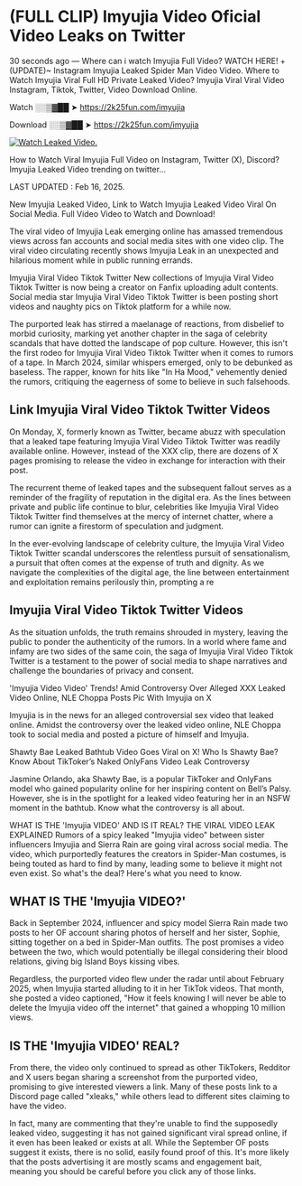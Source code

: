 # (FULL CLIP) Imyujia Video Oficial Video Leaks on Twitter

30 seconds ago — Where can i watch Imyujia Full Video? WATCH HERE! +(UPDATE)~ Instagram Imyujia Leaked Spider Man Video Video. Where to Watch Imyujia Viral Full HD Private Leaked Video? Imyujia Viral Viral Video Instagram, Tiktok, Twitter, Video Download Online.

Watch ░░▒▓██ ➤ https://2k25fun.com/imyujia

Download ░░▒▓██ ➤ https://2k25fun.com/imyujia

[![Watch Leaked Video.](https://miro.medium.com/v2/resize:fit:828/format:webp/1*cilzJN44JGOrTw9NJCrNHA.gif "Watch Leaked Video")](https://2k25fun.com/imyujia)

How to Watch Viral Imyujia Full Video on Instagram, Twitter (X), Discord? Imyujia Leaked Video trending on twitter...

LAST UPDATED : Feb 16, 2025.

New Imyujia Leaked Video, Link to Watch Imyujia Leaked Video Viral On Social Media. Full Video Video to Watch and Download!

The viral video of Imyujia Leak emerging online has amassed tremendous views across fan accounts and social media sites with one video clip. The viral video circulating recently shows Imyujia Leak in an unexpected and hilarious moment while in public running errands.

Imyujia Viral Video Tiktok Twitter New collections of Imyujia Viral Video Tiktok Twitter is now being a creator on Fanfix uploading adult contents. Social media star Imyujia Viral Video Tiktok Twitter is been posting short videos and naughty pics on Tiktok platform for a while now.

The purported leak has stirred a maelanage of reactions, from disbelief to morbid curiosity, marking yet another chapter in the saga of celebrity scandals that have dotted the landscape of pop culture. However, this isn't the first rodeo for Imyujia Viral Video Tiktok Twitter when it comes to rumors of a tape. In March 2024, similar whispers emerged, only to be debunked as baseless. The rapper, known for hits like "In Ha Mood," vehemently denied the rumors, critiquing the eagerness of some to believe in such falsehoods.

## Link Imyujia Viral Video Tiktok Twitter Videos

On Monday, X, formerly known as Twitter, became abuzz with speculation that a leaked tape featuring Imyujia Viral Video Tiktok Twitter was readily available online. However, instead of the XXX clip, there are dozens of X pages promising to release the video in exchange for interaction with their post.

The recurrent theme of leaked tapes and the subsequent fallout serves as a reminder of the fragility of reputation in the digital era. As the lines between private and public life continue to blur, celebrities like Imyujia Viral Video Tiktok Twitter find themselves at the mercy of internet chatter, where a rumor can ignite a firestorm of speculation and judgment.

In the ever-evolving landscape of celebrity culture, the Imyujia Viral Video Tiktok Twitter scandal underscores the relentless pursuit of sensationalism, a pursuit that often comes at the expense of truth and dignity. As we navigate the complexities of the digital age, the line between entertainment and exploitation remains perilously thin, prompting a re

##  Imyujia Viral Video Tiktok Twitter Videos

As the situation unfolds, the truth remains shrouded in mystery, leaving the public to ponder the authenticity of the rumors. In a world where fame and infamy are two sides of the same coin, the saga of Imyujia Viral Video Tiktok Twitter is a testament to the power of social media to shape narratives and challenge the boundaries of privacy and consent.

'Imyujia Video Video' Trends! Amid Controversy Over Alleged XXX Leaked Video Online, NLE Choppa Posts Pic With Imyujia on X

Imyujia is in the news for an alleged controversial sex video that leaked online. Amidst the controversy over the leaked video online, NLE Choppa took to social media and posted a picture of himself and Imyujia.

Shawty Bae Leaked Bathtub Video Goes Viral on X! Who Is Shawty Bae? Know About TikToker’s Naked OnlyFans Video Leak Controversy

Jasmine Orlando, aka Shawty Bae, is a popular TikToker and OnlyFans model who gained popularity online for her inspiring content on Bell’s Palsy. However, she is in the spotlight for a leaked video featuring her in an NSFW moment in the bathtub. Know what the controversy is all about.

WHAT IS THE 'Imyujia VIDEO' AND IS IT REAL? THE VIRAL VIDEO LEAK EXPLAINED Rumors of a spicy leaked "Imyujia video" between sister influencers Imyujia and Sierra Rain are going viral across social media. The video, which purportedly features the creators in Spider-Man costumes, is being touted as hard to find by many, leading some to believe it might not even exist. So what's the deal? Here's what you need to know.

## WHAT IS THE 'Imyujia VIDEO?'

Back in September 2024, influencer and spicy model Sierra Rain made two posts to her OF account sharing photos of herself and her sister, Sophie, sitting together on a bed in Spider-Man outfits. The post promises a video between the two, which would potentially be illegal considering their blood relations, giving big Island Boys kissing vibes.

Regardless, the purported video flew under the radar until about February 2025, when Imyujia started alluding to it in her TikTok videos. That month, she posted a video captioned, "How it feels knowing I will never be able to delete the Imyujia video off the internet" that gained a whopping 10 million views.

## IS THE 'Imyujia VIDEO' REAL?

From there, the video only continued to spread as other TikTokers, Redditor and X users began sharing a screenshot from the purported video, promising to give interested viewers a link. Many of these posts link to a Discord page called "xleaks," while others lead to different sites claiming to have the video.

In fact, many are commenting that they're unable to find the supposedly leaked video, suggesting it has not gained significant viral spread online, if it even has been leaked or exists at all. While the September OF posts suggest it exists, there is no solid, easily found proof of this. It's more likely that the posts advertising it are mostly scams and engagement bait, meaning you should be careful before you click any of those links.